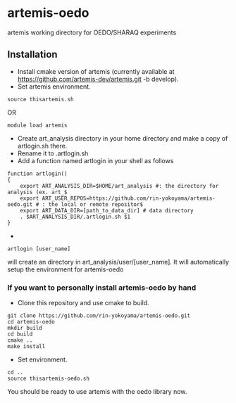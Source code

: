# artemis-oedo
artemis working directory for OEDO/SHARAQ experiments

## Installation
- Install cmake version of artemis (currently available at https://github.com/artemis-dev/artemis.git -b develop).
- Set artemis environment.
```
source thisartemis.sh
```
OR
```
module load artemis
```
- Create art_analysis directory in your home directory and make a copy of artlogin.sh there.
- Rename it to .artlogin.sh
- Add a function named artlogin in your shell as follows
```
function artlogin()
{
    export ART_ANALYSIS_DIR=$HOME/art_analysis #: the directory for analysis (ex. art_$
    export ART_USER_REPOS=https://github.com/rin-yokoyama/artemis-oedo.git # : the local or remote repositor$
    export ART_DATA_DIR=[path_to_data_dir] # data directory
    . $ART_ANALYSIS_DIR/.artlogin.sh $1
}
```
-
```
artlogin [user_name]
```
will create an directory in art_analysis/user/[user_name]. It will automatically setup the environment for artemis-oedo

### If you want to personally install artemis-oedo by hand
- Clone this repository and use cmake to build.
```
git clone https://github.com/rin-yokoyama/artemis-oedo.git
cd artemis-oedo
mkdir build
cd build
cmake ..
make install
```
- Set environment.
```
cd ..
source thisartemis-oedo.sh
```
You should be ready to use artemis with the oedo library now.
